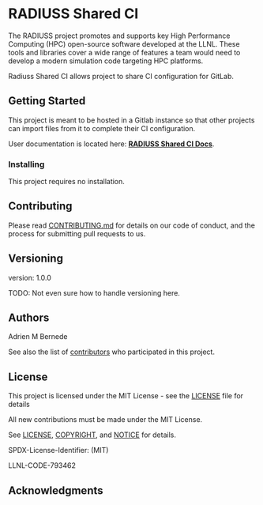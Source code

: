 # RADIUSS Shared CI

The RADIUSS project promotes and supports key High Performance Computing (HPC)
open-source software developed at the LLNL. These tools and libraries cover a
wide range of features a team would need to develop a modern simulation code
targeting HPC platforms.

Radiuss Shared CI allows project to share CI configuration for GitLab.

## Getting Started

This project is meant to be hosted in a Gitlab instance so that other projects
can import files from it to complete their CI configuration.

User documentation is located here: [**RADIUSS Shared CI Docs**](https://radiuss-shared-ci.readthedocs.io/en/latest/).

### Installing

This project requires no installation.

## Contributing

Please read [CONTRIBUTING.md](https://github.com/LLNL/radiuss-shared-ci/CONTRIBUTING.md) for details on our code of conduct, and the process for submitting pull requests to us.

## Versioning

version: 1.0.0

TODO: Not even sure how to handle versioning here.

## Authors

Adrien M Bernede

See also the list of [contributors](https://github.com/LLNL/radiuss-shared-ci/contributors) who participated in this project.

## License

This project is licensed under the MIT License - see the [LICENSE](LICENSE) file for details

All new contributions must be made under the MIT License.

See [LICENSE](https://github.com/LLNL/radiuss-shared-ci/blob/master/LICENSE),
[COPYRIGHT](https://github.com/LLNL/radiuss-shared-ci/blob/master/COPYRIGHT), and
[NOTICE](https://github.com/LLNL/radiuss-shared-ci/blob/master/NOTICE) for details.

SPDX-License-Identifier: (MIT)

LLNL-CODE-793462

## Acknowledgments


